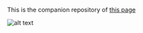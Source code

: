 This is the companion repository of [this page](https://sites.google.com/view/andrea-fournel/home)

![alt text](https://github.com/andyf66/acad_main/blob/main/teaching/other/sav.jpg?raw=true)
